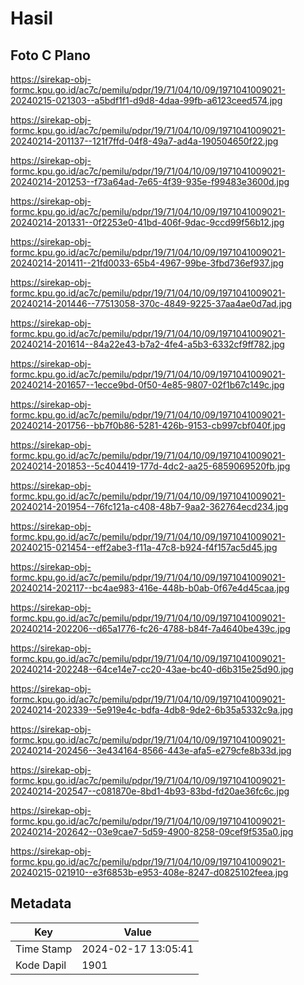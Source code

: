 # Hasil

## Foto C Plano

https://sirekap-obj-formc.kpu.go.id/ac7c/pemilu/pdpr/19/71/04/10/09/1971041009021-20240215-021303--a5bdf1f1-d9d8-4daa-99fb-a6123ceed574.jpg

https://sirekap-obj-formc.kpu.go.id/ac7c/pemilu/pdpr/19/71/04/10/09/1971041009021-20240214-201137--121f7ffd-04f8-49a7-ad4a-190504650f22.jpg

https://sirekap-obj-formc.kpu.go.id/ac7c/pemilu/pdpr/19/71/04/10/09/1971041009021-20240214-201253--f73a64ad-7e65-4f39-935e-f99483e3600d.jpg

https://sirekap-obj-formc.kpu.go.id/ac7c/pemilu/pdpr/19/71/04/10/09/1971041009021-20240214-201331--0f2253e0-41bd-406f-9dac-9ccd99f56b12.jpg

https://sirekap-obj-formc.kpu.go.id/ac7c/pemilu/pdpr/19/71/04/10/09/1971041009021-20240214-201411--21fd0033-65b4-4967-99be-3fbd736ef937.jpg

https://sirekap-obj-formc.kpu.go.id/ac7c/pemilu/pdpr/19/71/04/10/09/1971041009021-20240214-201446--77513058-370c-4849-9225-37aa4ae0d7ad.jpg

https://sirekap-obj-formc.kpu.go.id/ac7c/pemilu/pdpr/19/71/04/10/09/1971041009021-20240214-201614--84a22e43-b7a2-4fe4-a5b3-6332cf9ff782.jpg

https://sirekap-obj-formc.kpu.go.id/ac7c/pemilu/pdpr/19/71/04/10/09/1971041009021-20240214-201657--1ecce9bd-0f50-4e85-9807-02f1b67c149c.jpg

https://sirekap-obj-formc.kpu.go.id/ac7c/pemilu/pdpr/19/71/04/10/09/1971041009021-20240214-201756--bb7f0b86-5281-426b-9153-cb997cbf040f.jpg

https://sirekap-obj-formc.kpu.go.id/ac7c/pemilu/pdpr/19/71/04/10/09/1971041009021-20240214-201853--5c404419-177d-4dc2-aa25-6859069520fb.jpg

https://sirekap-obj-formc.kpu.go.id/ac7c/pemilu/pdpr/19/71/04/10/09/1971041009021-20240214-201954--76fc121a-c408-48b7-9aa2-362764ecd234.jpg

https://sirekap-obj-formc.kpu.go.id/ac7c/pemilu/pdpr/19/71/04/10/09/1971041009021-20240215-021454--eff2abe3-f11a-47c8-b924-f4f157ac5d45.jpg

https://sirekap-obj-formc.kpu.go.id/ac7c/pemilu/pdpr/19/71/04/10/09/1971041009021-20240214-202117--bc4ae983-416e-448b-b0ab-0f67e4d45caa.jpg

https://sirekap-obj-formc.kpu.go.id/ac7c/pemilu/pdpr/19/71/04/10/09/1971041009021-20240214-202206--d65a1776-fc26-4788-b84f-7a4640be439c.jpg

https://sirekap-obj-formc.kpu.go.id/ac7c/pemilu/pdpr/19/71/04/10/09/1971041009021-20240214-202248--64ce14e7-cc20-43ae-bc40-d6b315e25d90.jpg

https://sirekap-obj-formc.kpu.go.id/ac7c/pemilu/pdpr/19/71/04/10/09/1971041009021-20240214-202339--5e919e4c-bdfa-4db8-9de2-6b35a5332c9a.jpg

https://sirekap-obj-formc.kpu.go.id/ac7c/pemilu/pdpr/19/71/04/10/09/1971041009021-20240214-202456--3e434164-8566-443e-afa5-e279cfe8b33d.jpg

https://sirekap-obj-formc.kpu.go.id/ac7c/pemilu/pdpr/19/71/04/10/09/1971041009021-20240214-202547--c081870e-8bd1-4b93-83bd-fd20ae36fc6c.jpg

https://sirekap-obj-formc.kpu.go.id/ac7c/pemilu/pdpr/19/71/04/10/09/1971041009021-20240214-202642--03e9cae7-5d59-4900-8258-09cef9f535a0.jpg

https://sirekap-obj-formc.kpu.go.id/ac7c/pemilu/pdpr/19/71/04/10/09/1971041009021-20240215-021910--e3f6853b-e953-408e-8247-d0825102feea.jpg


## Metadata

| Key        | Value               |
| ---------- | ------------------- |
| Time Stamp | 2024-02-17 13:05:41 |
| Kode Dapil | 1901                |



